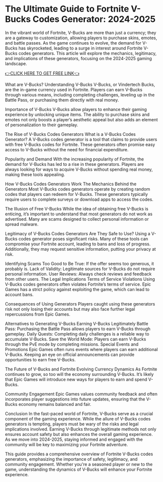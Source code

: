 # The Ultimate Guide to Fortnite V-Bucks Codes Generator: 2024-2025

In the vibrant world of Fortnite, V-Bucks are more than just a currency; they are a gateway to customization, allowing players to purchase skins, emotes, and battle passes. As the game continues to evolve, the demand for V-Bucks has skyrocketed, leading to a surge in interest around Fortnite V-Bucks codes generators. This article will explore the mechanics, legitimacy, and implications of these generators, focusing on the 2024-2025 gaming landscape.

[👉CLICK HERE TO GET FREE LINK👈](https://cutt.ly/ceTy8JgN)

What are V-Bucks?
Understanding V-Bucks
V-Bucks, or Vindertech Bucks, are the in-game currency used in Fortnite. Players can earn V-Bucks through various means, including completing challenges, leveling up in the Battle Pass, or purchasing them directly with real money.

Importance of V-Bucks
V-Bucks allow players to enhance their gaming experience by unlocking unique items. The ability to purchase skins and emotes not only boosts a player’s aesthetic appeal but also adds an element of personalization to their gameplay.

The Rise of V-Bucks Codes Generators
What is a V-Bucks Codes Generator?
A V-Bucks codes generator is a tool that claims to provide users with free V-Bucks codes for Fortnite. These generators often promise easy access to V-Bucks without the need for financial expenditure.

Popularity and Demand
With the increasing popularity of Fortnite, the demand for V-Bucks has led to a rise in these generators. Players are always looking for ways to acquire V-Bucks without spending real money, making these tools appealing.

How V-Bucks Codes Generators Work
The Mechanics Behind the Generators
Most V-Bucks codes generators operate by creating random codes that players can redeem for V-Bucks. These generators typically require users to complete surveys or download apps to access the codes.

The Illusion of Free V-Bucks
While the idea of obtaining free V-Bucks is enticing, it’s important to understand that most generators do not work as advertised. Many are scams designed to collect personal information or spread malware.

Legitimacy of V-Bucks Codes Generators
Are They Safe to Use?
Using a V-Bucks codes generator poses significant risks. Many of these tools can compromise your Fortnite account, leading to bans and loss of progress. Additionally, they may request sensitive information, putting your privacy at risk.

Identifying Scams
Too Good to Be True: If the offer seems too generous, it probably is.
Lack of Validity: Legitimate sources for V-Bucks do not require personal information.
User Reviews: Always check reviews and feedback from other users.
The Legal Implications
Terms of Service Violations
Using V-Bucks codes generators often violates Fortnite’s terms of service. Epic Games has a strict policy against exploiting the game, which can lead to account bans.

Consequences of Using Generators
Players caught using these generators risk not only losing their accounts but may also face further legal repercussions from Epic Games.

Alternatives to Generating V-Bucks
Earning V-Bucks Legitimately
Battle Pass: Purchasing the Battle Pass allows players to earn V-Bucks through gameplay.
Daily Quests: Completing daily challenges is a reliable way to accumulate V-Bucks.
Save the World Mode: Players can earn V-Bucks through the PvE mode by completing missions.
Special Events and Promotions
Epic Games often runs events where players can earn additional V-Bucks. Keeping an eye on official announcements can provide opportunities to earn free V-Bucks.

The Future of V-Bucks and Fortnite
Evolving Currency Dynamics
As Fortnite continues to grow, so too will the economy surrounding V-Bucks. It’s likely that Epic Games will introduce new ways for players to earn and spend V-Bucks.

Community Engagement
Epic Games values community feedback and often incorporates player suggestions into future updates, ensuring that the V-Bucks economy remains balanced and fair.

Conclusion
In the fast-paced world of Fortnite, V-Bucks serve as a crucial component of the gaming experience. While the allure of V-Bucks codes generators is tempting, players must be wary of the risks and legal implications involved. Earning V-Bucks through legitimate methods not only ensures account safety but also enhances the overall gaming experience. As we move into 2024-2025, staying informed and engaged with the community will be key to maximizing your Fortnite adventure.

This guide provides a comprehensive overview of Fortnite V-Bucks codes generators, emphasizing the importance of safety, legitimacy, and community engagement. Whether you're a seasoned player or new to the game, understanding the dynamics of V-Bucks will enhance your Fortnite experience.
